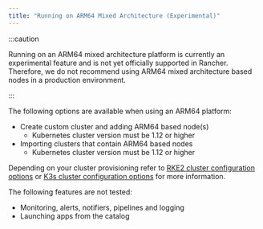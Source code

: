 ```yaml
---
title: "Running on ARM64 Mixed Architecture (Experimental)"
---
```


<head>
  <link rel="canonical" href="https://ranchermanager.docs.rancher.com/how-to-guides/advanced-user-guides/enable-experimental-features/rancher-on-arm64"/>
</head>

:::caution

Running on an ARM64 mixed architecture platform is currently an experimental feature and is not yet officially supported in Rancher. Therefore, we do not recommend using ARM64 mixed architecture based nodes in a production environment.

:::

The following options are available when using an ARM64 platform:

- Create custom cluster and adding ARM64 based node(s)
  - Kubernetes cluster version must be 1.12 or higher
- Importing clusters that contain ARM64 based nodes
  - Kubernetes cluster version must be 1.12 or higher

Depending on your cluster provisioning refer to [RKE2 cluster configuration options](../../../reference-guides/cluster-configuration/rancher-server-configuration/rke2-cluster-configuration.md) or [K3s cluster configuration options](../../../reference-guides/cluster-configuration/rancher-server-configuration/k3s-cluster-configuration.md) for more information.

The following features are not tested:

- Monitoring, alerts, notifiers, pipelines and logging
- Launching apps from the catalog

